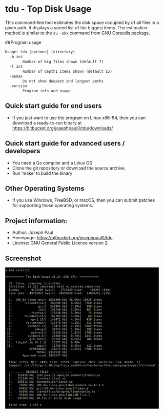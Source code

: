 # tdu - Top Disk Usage

This command-line tool estimates the disk space occupied by of all files in a
given path. It displays a sorted list of the biggest items. The estimation
method is similar to the `du -skx` command from GNU Coreutils package.

##Program usage
```
Usage: tdu [options] [directory]
  -b int
    	Number of big files shown (default 7)
  -l int
    	Number of depth1 items shown (default 15)
  -nomax
    	Do not show deepest and longest paths
  -version
    	Program info and usage
```
Quick start guide for end users
-------------------------------
- If you just want to use the program on Linux x86-64, then you can download a ready-to-run binary at https://bitbucket.org/josephpaul0/tdu/downloads/

Quick start guide for advanced users / developers
-------------------------------------------------
- You need a Go compiler and a Linux OS
- Clone the git repository or download the source archive.
- Run 'make' to build the binary

Other Operating Systems
-----------------------
- If you use Windows, FreeBSD, or macOS, then you can submit patches for supporting those operating systems.

Project information:
--------------------
- Author:   Joseph Paul
- Homepage: https://bitbucket.org/josephpaul0/tdu
- License:  GNU General Public Licence version 2.

Screenshot
----------
![Terminal](doc/tdu_output.png)

